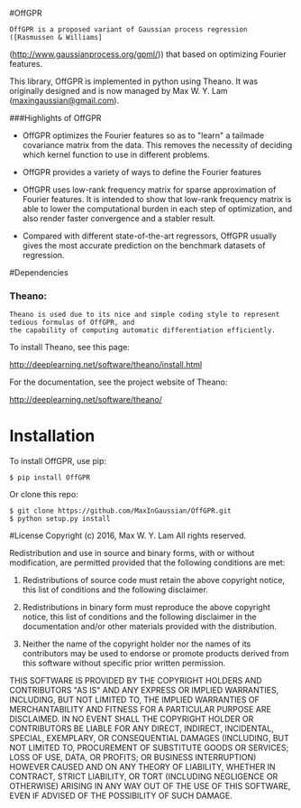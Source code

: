 #OffGPR

    OffGPR is a proposed variant of Gaussian process regression ([Rasmussen & Williams]
(http://www.gaussianprocess.org/gpml/)) that based on optimizing Fourier features. 

This library, OffGPR is implemented in python using Theano. It was originally
designed and is now managed by Max W. Y. Lam (maxingaussian@gmail.com).

###Highlights of OffGPR

- OffGPR optimizes
the Fourier features so as to "learn" a tailmade covariance matrix from the data. 
This removes the necessity of deciding which kernel function to use in different problems.

- OffGPR provides a variety of ways to define the Fourier features

- OffGPR uses low-rank frequency matrix for sparse approximation of Fourier features. It is 
intended to show that low-rank frequency matrix is able to lower the computational 
burden in each step of optimization, and also render faster convergence and a stabler result.

- Compared with different 
state-of-the-art regressors, OffGPR usually gives the most accurate prediction on the benchmark datasets of regression.

#Dependencies

### Theano:
    Theano is used due to its nice and simple coding style to represent tedious formulas of OffGPR, and
    the capability of computing automatic differentiation efficiently.
    
To install Theano, see this page:

   http://deeplearning.net/software/theano/install.html

For the documentation, see the project website of Theano:

   http://deeplearning.net/software/theano/

# Installation

To install OffGPR, use pip:

    $ pip install OffGPR

Or clone this repo:

    $ git clone https://github.com/MaxInGaussian/OffGPR.git
    $ python setup.py install

#License
Copyright (c) 2016, Max W. Y. Lam
All rights reserved.

Redistribution and use in source and binary forms, with or without modification, are permitted provided that the following conditions are met:

1. Redistributions of source code must retain the above copyright notice, this list of conditions and the following disclaimer.

2. Redistributions in binary form must reproduce the above copyright notice, this list of conditions and the following disclaimer in the documentation and/or other materials provided with the distribution.

3. Neither the name of the copyright holder nor the names of its contributors may be used to endorse or promote products derived from this software without specific prior written permission.

THIS SOFTWARE IS PROVIDED BY THE COPYRIGHT HOLDERS AND CONTRIBUTORS "AS IS" AND ANY EXPRESS OR IMPLIED WARRANTIES, INCLUDING, BUT NOT LIMITED TO, THE IMPLIED WARRANTIES OF MERCHANTABILITY AND FITNESS FOR A PARTICULAR PURPOSE ARE DISCLAIMED. IN NO EVENT SHALL THE COPYRIGHT HOLDER OR CONTRIBUTORS BE LIABLE FOR ANY DIRECT, INDIRECT, INCIDENTAL, SPECIAL, EXEMPLARY, OR CONSEQUENTIAL DAMAGES (INCLUDING, BUT NOT LIMITED TO, PROCUREMENT OF SUBSTITUTE GOODS OR SERVICES; LOSS OF USE, DATA, OR PROFITS; OR BUSINESS INTERRUPTION) HOWEVER CAUSED AND ON ANY THEORY OF LIABILITY, WHETHER IN CONTRACT, STRICT LIABILITY, OR TORT (INCLUDING NEGLIGENCE OR OTHERWISE) ARISING IN ANY WAY OUT OF THE USE OF THIS SOFTWARE, EVEN IF ADVISED OF THE POSSIBILITY OF SUCH DAMAGE.